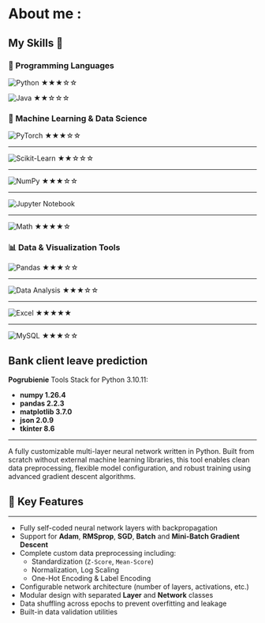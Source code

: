 # About me :

## My Skills 🧠

### 🐍 Programming Languages  
![Python](https://img.shields.io/badge/Python-3776AB?style=for-the-badge&logo=python&logoColor=white) ★★★☆☆ 


![Java](https://img.shields.io/badge/Java-ED8B00?style=for-the-badge&logo=java&logoColor=white) ★★☆☆☆

### 🧠 Machine Learning & Data Science 
![PyTorch](https://img.shields.io/badge/PyTorch-EE4C2C?style=for-the-badge&logo=pytorch&logoColor=white) ★★★☆☆  

---
![Scikit-Learn](https://img.shields.io/badge/Scikit--Learn-F7931E?style=for-the-badge&logo=scikit-learn&logoColor=white) ★★☆☆☆  

---


![NumPy](https://img.shields.io/badge/NumPy-013243?style=for-the-badge&logo=NumPy&logoColor=white) ★★★☆☆ 

---

![Jupyter Notebook](https://img.shields.io/badge/Jupyter-F37626?style=for-the-badge&logo=jupyter&logoColor=white) 

---

![Math](https://img.shields.io/badge/Math-logic%20and%20models-blue?style=for-the-badge) ★★★★☆  


### 📊 Data & Visualization Tools  

![Pandas](https://img.shields.io/badge/Pandas-150458?style=for-the-badge&logo=pandas&logoColor=white) ★★★☆☆  

---
![Data Analysis](https://img.shields.io/badge/Data%20Analysis-insights%20from%20data-9c27b0?style=for-the-badge&logo=chart-bar&logoColor=white) ★★★☆☆

---
![Excel](https://img.shields.io/badge/Excel-217346?style=for-the-badge&logo=microsoft-excel&logoColor=white) ★★★★★  

---

![MySQL](https://img.shields.io/badge/MySQL-4479A1?style=for-the-badge&logo=mysql&logoColor=white) ★★★☆☆


## Bank client leave prediction
**Pogrubienie**  Tools Stack  for Python 3.10.11:
- **numpy  1.26.4**
- **pandas 2.2.3**
- **matplotlib 3.7.0**
- **json 2.0.9**
- **tkinter 8.6**
  
---
A fully customizable multi-layer neural network written in Python. Built from scratch without external machine learning libraries, this tool enables clean data preprocessing, flexible model configuration, and robust training using advanced gradient descent algorithms.
## 🌟 Key Features
---

- Fully self-coded neural network layers with backpropagation
- Support for **Adam**, **RMSprop**, **SGD**, **Batch** and **Mini-Batch Gradient Descent**
- Complete custom data preprocessing including:
  - Standardization (`Z-Score`, `Mean-Score`)
  - Normalization, Log Scaling
  - One-Hot Encoding & Label Encoding
- Configurable network architecture (number of layers, activations, etc.)
- Modular design with separated **Layer** and **Network** classes
- Data shuffling across epochs to prevent overfitting and leakage
- Built-in data validation utilities
<!--
**zdrapek-jpg/zdrapek-jpg** is a ✨ _special_ ✨ repository because its `README.md` (this file) appears on your GitHub profile.

Here are some ideas to get you started:
# Projekt Bank Client leave prediction

- 🔭 I’m currently working on ...
- 🌱 I’m currently learning ...
- 👯 I’m looking to collaborate on ...
- 🤔 I’m looking for help with ...
- 💬 Ask me about ...
- 📫 How to reach me: ...
- 😄 Pronouns: ...
- ⚡ Fun fact: ...
-->
